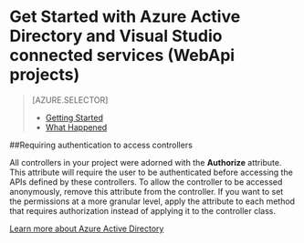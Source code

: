 <properties 
    pageTitle="Get Started with Azure Active Directory and Visual Studio connected services (WebApi projects) |Microsoft Azure" 
    description="How to get started using Azure Active Directory in WebApi projects after connecting to or creating an Azure AD using Visual Studio connected services" 
    services="active-directory"
    documentationCenter="" 
    authors="TomArcher" 
    manager="douge" 
    editor="tglee"/>
  
<tags 
    ms.service="active-directory" 
    ms.workload="web" 
    ms.tgt_pltfrm="vs-getting-started" 
    ms.devlang="na" 
    ms.topic="article" 
    ms.date="09/03/2015" 
    ms.author="tarcher"/>

# Get Started with Azure Active Directory and Visual Studio connected services (WebApi projects)

> [AZURE.SELECTOR]
> - [Getting Started](vs-active-directory-webapi-getting-started.md)
> - [What Happened](vs-active-directory-webapi-what-happened.md)

##Requiring authentication to access controllers
 
All controllers in your project were adorned with the **Authorize** attribute. This attribute will require the user to be authenticated before accessing the APIs defined by these controllers. To allow the controller to be accessed anonymously, remove this attribute from the controller. If you want to set the permissions at a more granular level, apply the attribute to each method that requires authorization instead of applying it to the controller class.

[Learn more about Azure Active Directory](http://azure.microsoft.com/services/active-directory/)
 
